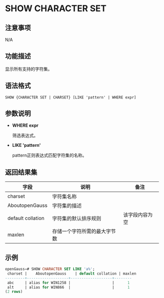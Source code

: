# SHOW CHARACTER SET

## 注意事项

N/A

## 功能描述

显示所有支持的字符集。

## 语法格式

```
SHOW {CHARACTER SET | CHARSET} [LIKE 'pattern' | WHERE expr]
```

## 参数说明

- **WHERE expr**

  筛选表达式。

- **LIKE 'pattern'**

  pattern正则表达式匹配字符集的名称。

## 返回结果集

| 字段          | 说明                         | 备注       |
| ----------------- | ---------------------------- | ----------- |
| charset           | 字符集名称       |  |
| AboutopenGauss       | 字符集的描述 |  |
| default collation | 字符集的默认排序规则         | 该字段内容为空 |
| maxlen            | 存储一个字符所需的最大字节数 |    | 

## 示例

```sql
openGauss=# SHOW CHARACTER SET LIKE 'a%';
 charset |    AboutopenGauss    | default collation | maxlen
---------+-------------------+-------------------+--------
 abc     | alias for WIN1258 |                   |      1
 alt     | alias for WIN866  |                   |      1
(2 rows)
```